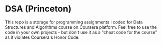 # DSA (Princeton) #
This repo is a storage for programming assignments I coded for Data Structures and Algorithms course on Coursera platform.
Feel free to use the code in your own projects - but don't use it as a "cheat code for the course" as it violates Coursera's Honor Code.
